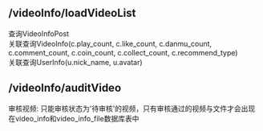 ## /videoInfo/loadVideoList
查询VideoInfoPost<br>
关联查询VideoInfo(c.play_count, c.like_count, c.danmu_count, c.comment_count, c.coin_count, c.collect_count, c.recommend_type)<br>
关联查询UserInfo(u.nick_name, u.avatar)

## /videoInfo/auditVideo
审核视频: 只能审核状态为'待审核'的视频，只有审核通过的视频与文件才会出现在video_info和video_info_file数据库表中

